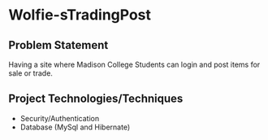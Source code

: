 # Wolfie-sTradingPost

Problem Statement
-----------------
Having a site where Madison College Students can login and post items for sale or trade.

Project Technologies/Techniques
-------------------------------
* Security/Authentication
* Database (MySql and Hibernate)
